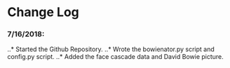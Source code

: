 # Change Log

### 7/16/2018:

..* Started the Github Repository.
..* Wrote the bowienator.py script and config.py script.
..* Added the face cascade data and David Bowie picture.
